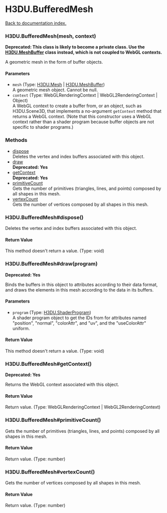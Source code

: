 # H3DU.BufferedMesh

[Back to documentation index.](index.md)

 <a name='H3DU.BufferedMesh'></a>
### H3DU.BufferedMesh(mesh, context)

<b>Deprecated: This class is likely to become a private class.
Use the <a href="H3DU.MeshBuffer.md">H3DU.MeshBuffer</a> class instead, which is not coupled to WebGL
contexts.</b>

A geometric mesh in the form of buffer objects.

#### Parameters

* `mesh` (Type: <a href="H3DU.Mesh.md">H3DU.Mesh</a> | <a href="H3DU.MeshBuffer.md">H3DU.MeshBuffer</a>)<br>
    A geometric mesh object. Cannot be null.
* `context` (Type: WebGLRenderingContext | WebGL2RenderingContext | Object)<br>
    A WebGL context to create a buffer from, or an object, such as H3DU.Scene3D, that implements a no-argument <code>getContext</code> method that returns a WebGL context. (Note that this constructor uses a WebGL context rather than a shader program because buffer objects are not specific to shader programs.)

### Methods

* [dispose](#H3DU.BufferedMesh_dispose)<br>Deletes the vertex and index buffers associated with this object.
* [draw](#H3DU.BufferedMesh_draw)<br><b>Deprecated: Yes</b>
* [getContext](#H3DU.BufferedMesh_getContext)<br><b>Deprecated: Yes</b>
* [primitiveCount](#H3DU.BufferedMesh_primitiveCount)<br>Gets the number of primitives (triangles, lines,
and points) composed by all shapes in this mesh.
* [vertexCount](#H3DU.BufferedMesh_vertexCount)<br>Gets the number of vertices composed by all shapes in this mesh.

 <a name='H3DU.BufferedMesh_dispose'></a>
### H3DU.BufferedMesh#dispose()

Deletes the vertex and index buffers associated with this object.

#### Return Value

This method doesn't return a value. (Type: void)

 <a name='H3DU.BufferedMesh_draw'></a>
### H3DU.BufferedMesh#draw(program)

<b>Deprecated: Yes</b>

Binds the buffers in this object to attributes according
to their data format, and draws the elements in this mesh
according to the data in its buffers.

#### Parameters

* `program` (Type: <a href="H3DU.ShaderProgram.md">H3DU.ShaderProgram</a>)<br>
    A shader program object to get the IDs from for attributes named "position", "normal", "colorAttr", and "uv", and the "useColorAttr" uniform.

#### Return Value

This method doesn't return a value. (Type: void)

 <a name='H3DU.BufferedMesh_getContext'></a>
### H3DU.BufferedMesh#getContext()

<b>Deprecated: Yes</b>

Returns the WebGL context associated with this object.

#### Return Value

Return value. (Type: WebGLRenderingContext | WebGL2RenderingContext)

 <a name='H3DU.BufferedMesh_primitiveCount'></a>
### H3DU.BufferedMesh#primitiveCount()

Gets the number of primitives (triangles, lines,
and points) composed by all shapes in this mesh.

#### Return Value

Return value. (Type: number)

 <a name='H3DU.BufferedMesh_vertexCount'></a>
### H3DU.BufferedMesh#vertexCount()

Gets the number of vertices composed by all shapes in this mesh.

#### Return Value

Return value. (Type: number)
